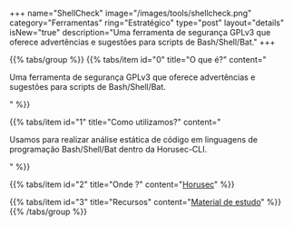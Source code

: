 +++
name="ShellCheck"
image="/images/tools/shellcheck.png"
category="Ferramentas"
ring="Estratégico"
type="post"
layout="details"
isNew="true"
description="Uma ferramenta de segurança GPLv3 que oferece advertências e sugestões para scripts de Bash/Shell/Bat."
+++

{{% tabs/group %}}
  {{% tabs/item id="0" title="O que é?" content="<p>Uma ferramenta de segurança GPLv3 que oferece advertências e sugestões para scripts de Bash/Shell/Bat.</p>" %}}
  
  {{% tabs/item id="1" title="Como utilizamos?" content="<p>Usamos para realizar análise estática de código em linguagens de programação Bash/Shell/Bat dentro da Horusec-CLI.</p>" %}}
  
  {{% tabs/item id="2" title="Onde ?" content="<a href='https://horusec.io/' target='_blank'>Horusec</a>" %}}

  {{% tabs/item id="3" title="Recursos" content="<a href='https://github.com/koalaman/shellcheck' target='_blank'>Material de estudo</a>" %}}
{{% /tabs/group %}}